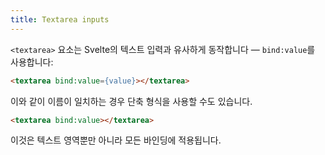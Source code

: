 ```yaml
---
title: Textarea inputs
---
```


`<textarea>` 요소는 Svelte의 텍스트 입력과 유사하게 동작합니다 — `bind:value`를 사용합니다:

```html
<textarea bind:value={value}></textarea>
```

이와 같이 이름이 일치하는 경우 단축 형식을 사용할 수도 있습니다.

```html
<textarea bind:value></textarea>
```

이것은 텍스트 영역뿐만 아니라 모든 바인딩에 적용됩니다.